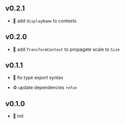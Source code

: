 ## v0.2.1

* 🐞 add `displayName` to contexts

## v0.2.0

* 🌱 add `TransformContext` to propagate scale to `Size`

## v0.1.1

* 🐞 fix type export syntax

* ♻️ update dependencies `refun`

## v0.1.0

* 🐣 init

